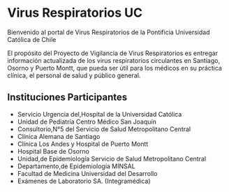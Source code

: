 # Virus Respiratorios UC

Bienvenido al portal de Virus Respiratorios de la Pontificia Universidad Católica de Chile

El propósito del Proyecto de Vigilancia de Virus Respiratorios es entregar información actualizada de los virus respiratorios circulantes en Santiago, Osorno y Puerto Montt, que pueda ser útil para los médicos en su práctica clínica, el personal de salud y público general.

## Instituciones Participantes

* Servicio Urgencia del,Hospital de la Universidad Católica
* Unidad de Pediatría Centro Médico San Joaquín
* Consultorio,N°5 del Servicio de Salud Metropolitano Central
* Clínica Alemana de Santiago
* Clínica Los Andes y Hospital de Puerto Montt
* Hospital Base de Osorno
* Unidad,de Epidemiología Servicio de Salud Metropolitano Central
* Departamento,de Epidemiología MINSAL
* Facultad de Medicina Universidad del Desarrollo
* Exámenes de Laboratorio SA. (Integramédica)
